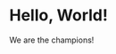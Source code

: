 <!DOCTYPE html>
<html lang="en">
    <head>
        <meta charset="utf-8">
        <link rel="stylesheet" href="style.css">
    </head>
    <body>
        <h1 class="title">Hello, World!</h1>
        <p id="champions">We are the champions!</p>
    </body>
</html>
